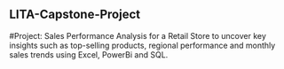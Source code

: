## LITA-Capstone-Project
#Project: Sales Performance Analysis for a Retail Store to uncover key insights such as top-selling products, regional performance and monthly sales trends using Excel, PowerBi and SQL.
